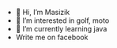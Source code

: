 - 👋 Hi, I’m Masizik
- 👀 I’m interested in golf, moto
- 🌱 I’m currently learning java
- Write me on facebook

<!---
Masizik/Masizik is a ✨ special ✨ repository because its `README.md` (this file) appears on your GitHub profile.
You can click the Preview link to take a look at your changes.
--->
